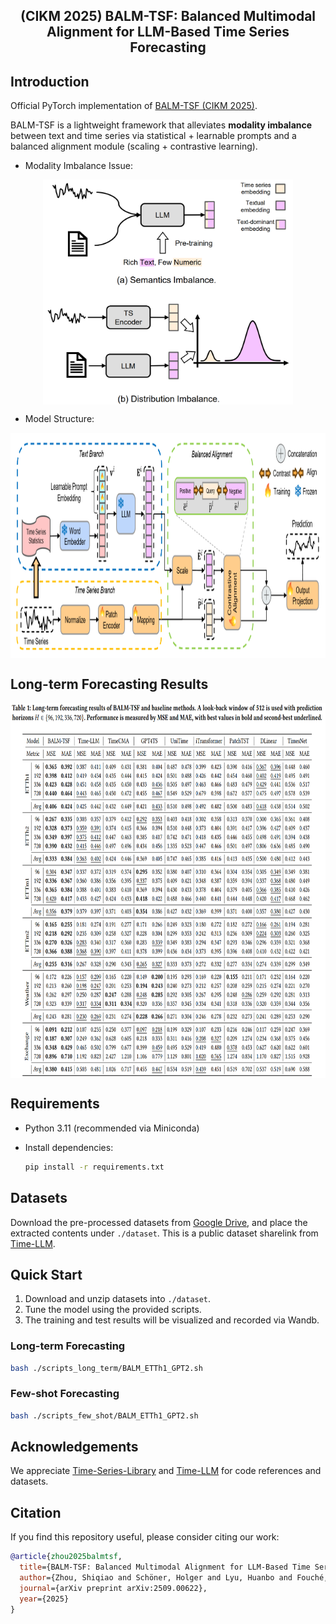 <div align="center">
  <h2><b>(CIKM 2025) BALM-TSF: Balanced Multimodal Alignment for LLM-Based Time Series Forecasting</b></h2>
</div>

## Introduction

Official PyTorch implementation of [BALM-TSF (CIKM 2025)](https://arxiv.org/abs/2509.00622).  

BALM-TSF is a lightweight framework that alleviates **modality imbalance** between text and time series 
via statistical + learnable prompts and a balanced alignment module (scaling + contrastive learning).

* Modality Imbalance Issue:
<p align="center">
<img src="./figs/MI.png" height = "360" alt="" align=center />
</p>

* Model Structure:
<p align="center">
<img src="./figs/framework.png" height = "360
" alt="" align=center />
</p>

## Long-term Forecasting Results

<p align="center">
<img src="./figs/table1.png" height = "600" alt="" align=center />
</p>

## Requirements

* Python 3.11 (recommended via Miniconda)
* Install dependencies:

  ```bash
  pip install -r requirements.txt
  ```

## Datasets

Download the pre-processed datasets from [Google Drive](https://drive.google.com/file/d/1NF7VEefXCmXuWNbnNe858WvQAkJ_7wuP/view?usp=sharing), and place the extracted contents under `./dataset`. This is a public dataset sharelink from [Time-LLM](https://github.com/KimMeen/Time-LLM).

## Quick Start

1. Download and unzip datasets into `./dataset`.
2. Tune the model using the provided scripts.
3. The training and test results will be visualized and recorded via Wandb.

### Long-term Forecasting

```bash
bash ./scripts_long_term/BALM_ETTh1_GPT2.sh
```

### Few-shot Forecasting

```bash
bash ./scripts_few_shot/BALM_ETTh1_GPT2.sh
```

## Acknowledgements

We appreciate [Time-Series-Library](https://github.com/thuml/Time-Series-Library) and [Time-LLM](https://github.com/KimMeen/Time-LLM) for code references and datasets.

## Citation

If you find this repository useful, please consider citing our work:

```bibtex
@article{zhou2025balmtsf,
  title={BALM-TSF: Balanced Multimodal Alignment for LLM-Based Time Series Forecasting},
  author={Zhou, Shiqiao and Schöner, Holger and Lyu, Huanbo and Fouché, Edouard and Wang, Shuo},
  journal={arXiv preprint arXiv:2509.00622},
  year={2025}
}
